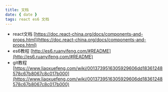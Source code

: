 ```yaml
---
title: 文档
date: { date }
tags: react es6 文档
---
```


- react文档 [https://doc.react-china.org/docs/components-and-props.html](https://doc.react-china.org/docs/components-and-props.html)
- es6教程 [http://es6.ruanyifeng.com/#README](http://es6.ruanyifeng.com/#README)
- git教程 [https://www.liaoxuefeng.com/wiki/0013739516305929606dd18361248578c67b8067c8c017b000](https://www.liaoxuefeng.com/wiki/0013739516305929606dd18361248578c67b8067c8c017b000)